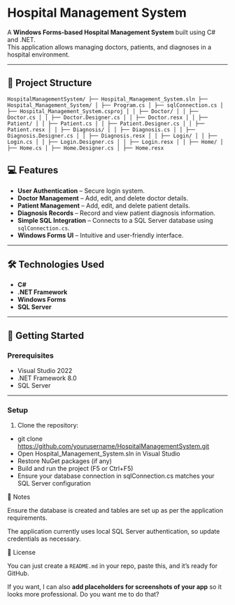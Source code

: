 # Hospital Management System

A **Windows Forms-based Hospital Management System** built using C# and .NET.  
This application allows managing doctors, patients, and diagnoses in a hospital environment.

---

## 📂 Project Structure

`
HospitalManagementSystem/
├── Hospital_Management_System.sln
├── Hospital_Management_System/
│ ├── Program.cs
│ ├── sqlConnection.cs
│ ├── Hospital_Management_System.csproj
│
│ ├── Doctor/
│ │ ├── Doctor.cs
│ │ ├── Doctor.Designer.cs
│ │ ├── Doctor.resx
│
│ ├── Patient/
│ │ ├── Patient.cs
│ │ ├── Patient.Designer.cs
│ │ ├── Patient.resx
│
│ ├── Diagnosis/
│ │ ├── Diagnosis.cs
│ │ ├── Diagnosis.Designer.cs
│ │ ├── Diagnosis.resx
│
│ ├── Login/
│ │ ├── Login.cs
│ │ ├── Login.Designer.cs
│ │ ├── Login.resx
│
│ ├── Home/
│ ├── Home.cs
│ ├── Home.Designer.cs
│ ├── Home.resx
`

## 💻 Features

- **User Authentication** – Secure login system.  
- **Doctor Management** – Add, edit, and delete doctor details.  
- **Patient Management** – Add, edit, and delete patient details.  
- **Diagnosis Records** – Record and view patient diagnosis information.  
- **Simple SQL Integration** – Connects to a SQL Server database using `sqlConnection.cs`.  
- **Windows Forms UI** – Intuitive and user-friendly interface.  

---

## 🛠️ Technologies Used

- **C#**
- **.NET Framework**
- **Windows Forms**
- **SQL Server**  

---

## 🚀 Getting Started

### Prerequisites

- Visual Studio 2022 
- .NET Framework 8.0
- SQL Server 

---  
### Setup

1. Clone the repository:
- git clone https://github.com/yourusername/HospitalManagementSystem.git
- Open Hospital_Management_System.sln in Visual Studio
- Restore NuGet packages (if any)
- Build and run the project (F5 or Ctrl+F5)
- Ensure your database connection in sqlConnection.cs matches your SQL Server configuration


📌 Notes

Ensure the database is created and tables are set up as per the application requirements.

The application currently uses local SQL Server authentication, so update credentials as necessary.

📄 License

You can just create a `README.md` in your repo, paste this, and it’s ready for GitHub.  

If you want, I can also **add placeholders for screenshots of your app** so it looks more professional. Do you want me to do that?
